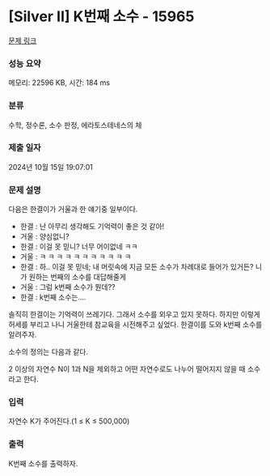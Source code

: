 # [Silver II] K번째 소수 - 15965 

[문제 링크](https://www.acmicpc.net/problem/15965) 

### 성능 요약

메모리: 22596 KB, 시간: 184 ms

### 분류

수학, 정수론, 소수 판정, 에라토스테네스의 체

### 제출 일자

2024년 10월 15일 19:07:01

### 문제 설명

<p>다음은 한결이가 거울과 한 얘기중 일부이다.</p>

<ul>
	<li>한결 : 난 아무리 생각해도 기억력이 좋은 것 같아!</li>
	<li>거울 : 양심없니?</li>
	<li>한결 : 이걸 못 믿니? 너무 어이없네 ㅋㅋ</li>
	<li>거울 : ㅋ ㅋ ㅋ ㅋ ㅋ ㅋ ㅋ ㅋ ㅋ ㅋ ㅋ</li>
	<li>한결 : 하.. 이걸 못 믿네; 내 머릿속에 지금 모든 소수가 차례대로 들어가 있거든? 니가 원하는 번째의 소수를 대답해줄게</li>
	<li>거울 : 그럼 k번째 소수가 뭔데??</li>
	<li>한결 : k번째 소수는....</li>
</ul>

<p>솔직히 한결이는 기억력이 쓰레기다. 그래서 소수를 외우고 있지 못하다. 하지만 이렇게 허세를 부리고 나니 거울한테 참교육을 시전해주고 싶었다. 한결이를 도와 k번째 소수를 알려주자.</p>

<p>소수의 정의는 다음과 같다.</p>

<p>2 이상의 자연수 N이 1과 N을 제외하고 어떤 자연수로도 나누어 떨어지지 않을 때 소수라고 한다.</p>

### 입력 

 <p>자연수 K가 주어진다.(1 ≤ K ≤ 500,000)</p>

### 출력 

 <p>K번째 소수를 출력하자.</p>

